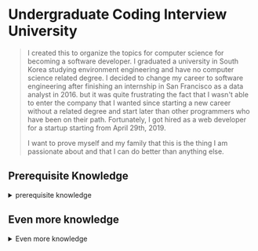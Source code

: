# Undergraduate Coding Interview University

> I created this to organize the topics for computer science for becoming a software developer. I graduated a university in South Korea studying environment engineering and have no computer science related degree. I decided to change my career to software engineering after finishing an internship in San Francisco as a data analyst in 2016. but it was quite frustrating the fact that I wasn't able to enter the company that I wanted since starting a new career without a related degree and start later than other programmers who have been on their path. Fortunately, I got hired as a web developer for a startup starting from April 29th, 2019.
> 
> I want to prove myself and my family that this is the thing I am passionate about and that I can do better than anything else.

## Prerequisite Knowledge

<details>
<summary>prerequisite knowledge</summary><br>
    
- [ ] **How computers process programs**
    - [ ] [How CPU executes program (video)](https://www.youtube.com/watch?v=XM4lGflQFvA) > [summary](prerequisite-knowledge/how-computers-process-programs.md)

</details>

## Even more knowledge

<details>
<summary>Even more knowledge</summary><br>

- **Dynamic Programming** 
-  [ ] [Dynamic Programming](even-more-knowledge/dynamic-programming/dynamic-programming.md)
    - [ ] [Fibonacci](even-more-knowledge/dynamic-programming/source-code/Fibonacci.java) 
    - [ ] [Fibonacci Tabulation](even-more-knowledge/dynamic-programming/source-code/FactorialTabulation.java) 
    - [ ] [Fibonacci Memoization](even-more-knowledge/dynamic-programming/source-code/FactorialMemoization.java) 
    - [ ] [Floyd Warshall](even-more-knowledge/dynamic-programming/source-code/FloydWarshall.java) 
    - [ ] [Dijkstra](even-more-knowledge/dynamic-programming/source-code/Dijkstra.java) 
</details>